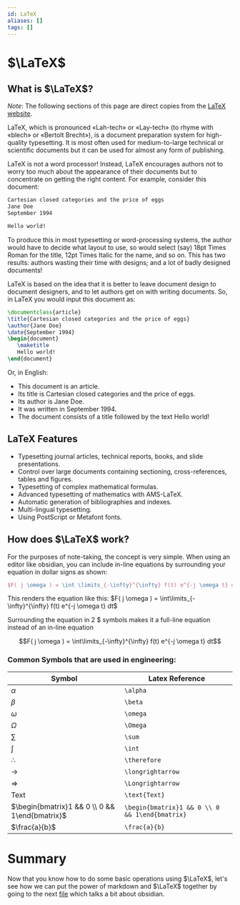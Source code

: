 ```yaml
---
id: LaTeX
aliases: []
tags: []
---
```


# $\LaTeX$

## What is $\LaTeX$?

_Note_: The following sections of this page are direct copies from the
[LaTeX website](https://www.latex-project.org/about/).

LaTeX, which is pronounced «Lah-tech» or «Lay-tech» (to rhyme with «blech» or
«Bertolt Brecht»), is a document preparation system for high-quality
typesetting. It is most often used for medium-to-large technical or scientific
documents but it can be used for almost any form of publishing.

LaTeX is not a word processor! Instead, LaTeX encourages authors not to worry
too much about the appearance of their documents but to concentrate on getting
the right content. For example, consider this document:

```txt
Cartesian closed categories and the price of eggs
Jane Doe
September 1994

Hello world!
```

To produce this in most typesetting or word-processing systems, the author would
have to decide what layout to use, so would select (say) 18pt Times Roman for
the title, 12pt Times Italic for the name, and so on. This has two results:
authors wasting their time with designs; and a lot of badly designed documents!

LaTeX is based on the idea that it is better to leave document design to
document designers, and to let authors get on with writing documents. So, in
LaTeX you would input this document as:

```tex
\documentclass{article}
\title{Cartesian closed categories and the price of eggs}
\author{Jane Doe}
\date{September 1994}
\begin{document}
   \maketitle
   Hello world!
\end{document}
```

Or, in English:

- This document is an article.
- Its title is Cartesian closed categories and the price of eggs.
- Its author is Jane Doe.
- It was written in September 1994.
- The document consists of a title followed by the text Hello world!

## LaTeX Features

- Typesetting journal articles, technical reports, books, and slide
  presentations.
- Control over large documents containing sectioning, cross-references, tables
  and figures.
- Typesetting of complex mathematical formulas.
- Advanced typesetting of mathematics with AMS-LaTeX.
- Automatic generation of bibliographies and indexes.
- Multi-lingual typesetting.
- Using PostScript or Metafont fonts.

## How does $\LaTeX$ work?

For the purposes of note-taking, the concept is very simple. When using an
editor like obsidian, you can include in-line equations by surrounding your
equation in dollar signs as shown:

```tex
$F( j \omega ) = \int \limits_{-\infty}^{\infty} f(t) e^{-j \omega t} dt$
```

This renders the equation like this: $F( j \omega ) =
\int\limits_{-\infty}^{\infty} f(t) e^{-j \omega t} dt$

Surrounding the equation in 2 \$ symbols makes it a full-line equation instead
of an in-line equation

$$F( j \omega ) = \int\limits_{-\infty}^{\infty} f(t) e^{-j \omega t} dt$$

### Common Symbols that are used in engineering:

| Symbol                                         | Latex Reference                                |
| ---------------------------------------------- | ---------------------------------------------- |
| $\alpha$                                       | `\alpha`                                       |
| $\beta$                                        | `\beta`                                        |
| $\omega$                                       | `\omega`                                       |
| $\Omega$                                       | `\Omega`                                       |
| $\sum\limits$                                  | `\sum`                                         |
| $\int$                                         | `\int`                                         |
| $\therefore$                                   | `\therefore`                                   |
| $\longrightarrow$                              | `\longrightarrow`                              |
| $\Longrightarrow$                              | `\Longrightarrow`                              |
| $\text{Text}$                                  | `\text{Text}`                                  |
| $\begin{bmatrix}1 && 0 \\ 0 && 1\end{bmatrix}$ | `\begin{bmatrix}1 && 0 \\ 0 && 1\end{bmatrix}` |
| $\frac{a}{b}$                                  | `\frac{a}{b}`                                  |

# Summary

Now that you know how to do some basic operations using $\LaTeX$, let's see how
we can put the power of markdown and $\LaTeX$ together by going to the next
[file](./obsidian.md) which talks a bit about obsidian.
